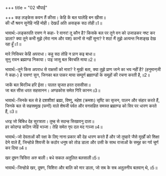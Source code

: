 +++
title = "02 चौपाई"

+++
कह लङ्केस कवन तैं कीसा। केहि कें बल घालेहि बन खीसा॥  
की धौं श्रवन सुनेहि नहिं मोही। देखउँ अति असङ्क सठ तोही॥1॥  

भावार्थ:-लङ्कापति रावण ने कहा- रे वानर! तू कौन है? किसके बल पर तूने वन को उजाडकर नष्ट कर डाला? क्या तूने कभी मुझे (मेरा नाम और यश) कानों से नहीं सुना? रे शठ! मैं तुझे अत्यन्त निःशङ्ख देख रहा हूँ॥1॥  

मारे निसिचर केहिं अपराधा। कहु सठ तोहि न प्रान कइ बाधा॥  
सुनु रावन ब्रह्माण्ड निकाया। पाइ जासु बल बिरचति माया॥2॥  

भावार्थ:-तूने किस अपराध से राक्षसों को मारा? रे मूर्ख! बता, क्या तुझे प्राण जाने का भय नहीं है? (हनुमान्‌जी ने कहा-) हे रावण! सुन, जिनका बल पाकर माया सम्पूर्ण ब्रह्माण्डों के समूहों की रचना करती है,॥2॥  

जाकें बल बिरञ्चि हरि ईसा। पालत सृजत हरत दससीसा॥  
जा बल सीस धरत सहसानन। अण्डकोस समेत गिरि कानन॥3॥  

भावार्थ:-जिनके बल से हे दशशीश! ब्रह्मा, विष्णु, महेश (क्रमशः) सृष्टि का सृजन, पालन और संहार करते हैं, जिनके बल से सहस्रमुख (फणों) वाले शेषजी पर्वत और वनसहित समस्त ब्रह्माण्ड को सिर पर धारण करते हैं,॥3॥  

धरइ जो बिबिध देह सुरत्राता। तुम्ह से सठन्ह सिखावनु दाता॥  
हर कोदण्ड कठिन जेहिं भञ्जा। तेहि समेत नृप दल मद गञ्जा॥4॥  

भावार्थ:-जो देवताओं की रक्षा के लिए नाना प्रकार की देह धारण करते हैं और जो तुम्हारे जैसे मूर्खों को शिक्षा देने वाले हैं, जिन्होन्ने शिवजी के कठोर धनुष को तोड डाला और उसी के साथ राजाओं के समूह का गर्व चूर्ण कर दिया॥4॥  

खर दूषन त्रिसिरा अरु बाली। बधे सकल अतुलित बलसाली॥5॥  

भावार्थ:-जिन्होन्ने खर, दूषण, त्रिशिरा और बालि को मार डाला, जो सब के सब अतुलनीय बलवान्‌ थे,॥5॥  
